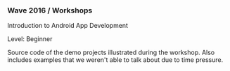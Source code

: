 <b><h3>Wave 2016 / Workshops </h3></b>

Introduction to Android App Development 

Level: Beginner

Source code of the demo projects illustrated during the workshop. Also includes examples that we weren't able to talk about due to time pressure.
